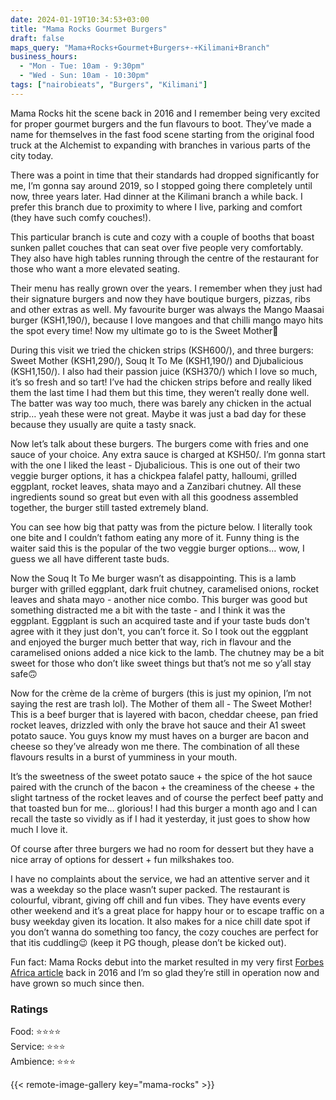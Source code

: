 ```yaml
---
date: 2024-01-19T10:34:53+03:00
title: "Mama Rocks Gourmet Burgers"
draft: false
maps_query: "Mama+Rocks+Gourmet+Burgers+-+Kilimani+Branch"
business_hours:
  - "Mon - Tue: 10am - 9:30pm"
  - "Wed - Sun: 10am - 10:30pm"
tags: ["nairobieats", "Burgers", "Kilimani"]
---
```


Mama Rocks hit the scene back in 2016 and I remember being very excited for proper gourmet burgers and the fun flavours to boot. They’ve made a name for themselves in the fast food scene starting from the original food truck at the Alchemist to expanding with branches in various parts of the city today.

There was a point in time that their standards had dropped significantly for me, I’m gonna say around 2019, so I stopped going there completely until now, three years later. Had dinner at the Kilimani branch a while back. I prefer this branch due to proximity to where I live, parking and comfort (they have such comfy couches!).

This particular branch is cute and cozy with a couple of booths that boast sunken pallet couches that can seat over five people very comfortably. They also have high tables running through the centre of the restaurant for those who want a more elevated seating.

Their menu has really grown over the years. I remember when they just had their signature burgers and now they have boutique burgers, pizzas, ribs and other extras as well. My favourite burger was always the Mango Maasai burger (KSH1,190/), because I love mangoes and that chilli mango mayo hits the spot every time! Now my ultimate go to is the Sweet Mother🤤

During this visit we tried the chicken strips (KSH600/), and three burgers: Sweet Mother (KSH1,290/), Souq It To Me (KSH1,190/) and Djubalicious (KSH1,150/). I also had their passion juice (KSH370/) which I love so much, it’s so fresh and so tart! I’ve had the chicken strips before and really liked them the last time I had them but this time, they weren’t really done well. The batter was way too much, there was barely any chicken in the actual strip… yeah these were not great. Maybe it was just a bad day for these because they usually are quite a tasty snack.

Now let’s talk about these burgers. The burgers come with fries and one sauce of your choice. Any extra sauce is charged at KSH50/. I’m gonna start with the one I liked the least - Djubalicious. This is one out of their two veggie burger options, it has a chickpea falafel patty, halloumi, grilled eggplant, rocket leaves, shata mayo and a Zanzibari chutney. All these ingredients sound so great but even with all this goodness assembled together, the burger still tasted extremely bland.

You can see how big that patty was from the picture below. I literally took one bite and I couldn’t fathom eating any more of it. Funny thing is the waiter said this is the popular of the two veggie burger options… wow, I guess we all have different taste buds.

Now the Souq It To Me burger wasn’t as disappointing. This is a lamb burger with grilled eggplant, dark fruit chutney, caramelised onions, rocket leaves and shata mayo - another nice combo. This burger was good but something distracted me a bit with the taste - and I think it was the eggplant. Eggplant is such an acquired taste and if your taste buds don't agree with it they just don't, you can’t force it. So I took out the eggplant and enjoyed the burger much better that way, rich in flavour and the caramelised onions added a nice kick to the lamb. The chutney may be a bit sweet for those who don’t like sweet things but that’s not me so y’all stay safe🙃

Now for the crème de la crème of burgers (this is just my opinion, I’m not saying the rest are trash lol). The Mother of them all - The Sweet Mother! This is a beef burger that is layered with bacon, cheddar cheese, pan fried rocket leaves, drizzled with only the brave hot sauce and their A1 sweet potato sauce. You guys know my must haves on a burger are bacon and cheese so they’ve already won me there. The combination of all these flavours results in a burst of yumminess in your mouth.

It’s the sweetness of the sweet potato sauce + the spice of the hot sauce paired with the crunch of the bacon + the creaminess of the cheese + the slight tartness of the rocket leaves and of course the perfect beef patty and that toasted bun for me… glorious! I had this burger a month ago and I can recall the taste so vividly as if I had it yesterday, it just goes to show how much I love it.

Of course after three burgers we had no room for dessert but they have a nice array of options for dessert + fun milkshakes too.

I have no complaints about the service, we had an attentive server and it was a weekday so the place wasn’t super packed. The restaurant is colourful, vibrant, giving off chill and fun vibes. They have events every other weekend and it’s a great place for happy hour or to escape traffic on a busy weekday given its location. It also makes for a nice chill date spot if you don’t wanna do something too fancy, the cozy couches are perfect for that itis cuddling😉 (keep it PG though, please don’t be kicked out).

Fun fact: Mama Rocks debut into the market resulted in my very first [Forbes Africa article](https://www.forbesafrica.com/woman/2016/12/01/burgers-wheels-hungry-success/) back in 2016 and I’m so glad they’re still in operation now and have grown so much since then.

### Ratings

Food: ⭐️⭐️⭐️⭐️<br>
Service: ⭐️⭐️⭐️<br>
Ambience: ⭐️⭐️⭐️<br>


{{< remote-image-gallery key="mama-rocks" >}}